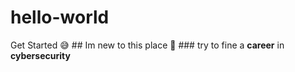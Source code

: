 # hello-world
Get Started
:sweat_smile: ## Im new to this place 
:eyes: ### try to fine a **career** in **cybersecurity**
